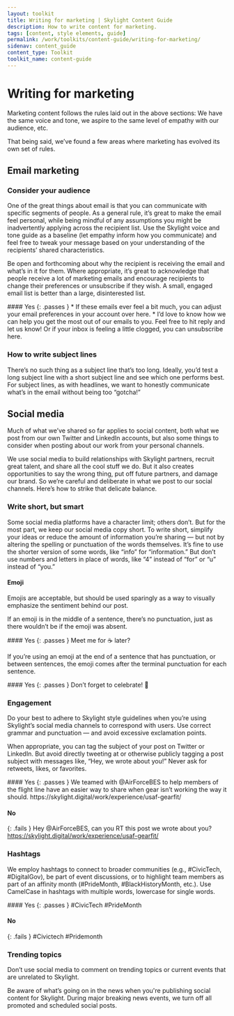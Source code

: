 ```yaml
---
layout: toolkit
title: Writing for marketing | Skylight Content Guide
description: How to write content for marketing.
tags: [content, style elements, guide]
permalink: /work/toolkits/content-guide/writing-for-marketing/
sidenav: content_guide
content_type: Toolkit
toolkit_name: content-guide
---
```


# Writing for marketing

Marketing content follows the rules laid out in the above sections: We have the same voice and tone, we aspire to the same level of empathy with our audience, etc.

That being said, we’ve found a few areas where marketing has evolved its own set of rules.

## Email marketing

### Consider your audience

One of the great things about email is that you can communicate with specific segments of people. As a general rule, it’s great to make the email feel personal, while being mindful of any assumptions you might be inadvertently applying across the recipient list. Use the Skylight voice and tone guide as a baseline (let empathy inform how you communicate) and feel free to tweak your message based on your understanding of the recipients’ shared characteristics.

Be open and forthcoming about why the recipient is receiving the email and what’s in it for them. Where appropriate, it’s great to acknowledge that people receive a lot of marketing emails and encourage recipients to change their preferences or unsubscribe if they wish. A small, engaged email list is better than a large, disinterested list.

<div class="example" markdown="1">
#### Yes
{: .passes }
* If these emails ever feel a bit much, you can adjust your email preferences in your account over here.
* I’d love to know how we can help you get the most out of our emails to you. Feel free to hit reply and let us know! Or if your inbox is feeling a little clogged, you can unsubscribe here.
</div>

### How to write subject lines

There’s no such thing as a subject line that’s too long. Ideally, you’d test a long subject line with a short subject line and see which one performs best. For subject lines, as with headlines, we want to honestly communicate what’s in the email without being too “gotcha!”

## Social media

Much of what we’ve shared so far applies to social content, both what we post from our own Twitter and LinkedIn accounts, but also some things to consider when posting about our work from your personal channels.

We use social media to build relationships with Skylight partners, recruit great talent, and share all the cool stuff we do. But it also creates opportunities to say the wrong thing, put off future partners, and damage our brand. So we’re careful and deliberate in what we post to our social channels. Here’s how to strike that delicate balance.

### Write short, but smart

Some social media platforms have a character limit; others don’t. But for the most part, we keep our social media copy short. To write short, simplify your ideas or reduce the amount of information you’re sharing — but not by altering the spelling or punctuation of the words themselves. It’s fine to use the shorter version of some words, like “info” for “information.” But don’t use numbers and letters in place of words, like “4” instead of “for” or “u” instead of “you.”

#### Emoji

Emojis are acceptable, but should be used sparingly as a way to visually emphasize the sentiment behind our post.

If an emoji is in the middle of a sentence, there’s no punctuation, just as there wouldn’t be if the emoji was absent.

<div class="example" markdown="1">
#### Yes
{: .passes }
Meet me for ☕ later?
</div>

If you’re using an emoji at the end of a sentence that has punctuation, or between sentences, the emoji comes after the terminal punctuation for each sentence.

<div class="example" markdown="1">
#### Yes
{: .passes }
Don’t forget to celebrate! 🎉
</div>

### Engagement

Do your best to adhere to Skylight style guidelines when you’re using Skylight’s social media channels to correspond with users. Use correct grammar and punctuation — and avoid excessive exclamation points.

When appropriate, you can tag the subject of your post on Twitter or LinkedIn. But avoid directly tweeting at or otherwise publicly tagging a post subject with messages like, “Hey, we wrote about you!” Never ask for retweets, likes, or favorites.

<div class="example" markdown="1">
#### Yes
{: .passes }
We teamed with @AirForceBES to help members of the flight line have an easier way to share when gear isn’t working the way it should. https://skylight.digital/work/experience/usaf-gearfit/

#### No
{: .fails }
Hey @AirForceBES, can you RT this post we wrote about you? https://skylight.digital/work/experience/usaf-gearfit/
</div>

### Hashtags

We employ hashtags to connect to broader communities (e.g., #CivicTech, #DigitalGov), be part of event discussions, or to highlight team members as part of an affinity month (#PrideMonth, #BlackHistoryMonth, etc.). Use CamelCase in hashtags with multiple words, lowercase for single words.

<div class="example" markdown="1">
#### Yes
{: .passes }
#CivicTech
#PrideMonth

#### No
{: .fails }
#Civictech
#Pridemonth
</div>

### Trending topics

Don’t use social media to comment on trending topics or current events that are unrelated to Skylight.

Be aware of what’s going on in the news when you're publishing social content for Skylight. During major breaking news events, we turn off all promoted and scheduled social posts.

